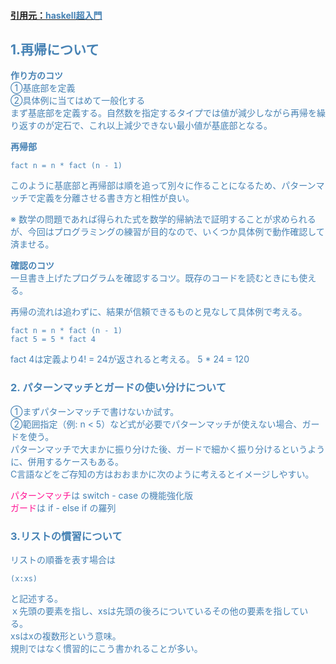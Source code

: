 #### [引用元：<font color="Steelblue">haskell超入門](http://qiita.com/7shi/items/145f1234f8ec2af923ef)

## 1.再帰について  
**作り方のコツ**  
①基底部を定義  
②具体例に当てはめて一般化する  
まず基底部を定義する。自然数を指定するタイプでは値が減少しながら再帰を繰り返すのが定石で、これ以上減少できない最小値が基底部となる。

**再帰部**  
```
fact n = n * fact (n - 1)
```  
このように基底部と再帰部は順を追って別々に作ることになるため、パターンマッチで定義を分離させる書き方と相性が良い。

※ 数学の問題であれば得られた式を数学的帰納法で証明することが求められるが、今回はプログラミングの練習が目的なので、いくつか具体例で動作確認して済ませる。

**確認のコツ**  
一旦書き上げたプログラムを確認するコツ。既存のコードを読むときにも使える。

再帰の流れは追わずに、結果が信頼できるものと見なして具体例で考える。
```
fact n = n * fact (n - 1)  
fact 5 = 5 * fact 4
```  
fact 4は定義より4! = 24が返されると考える。
5 * 24 = 120

### 2. パターンマッチとガードの使い分けについて  
①まずパターンマッチで書けないか試す。  
②範囲指定（例: n < 5）など式が必要でパターンマッチが使えない場合、ガードを使う。  
パターンマッチで大まかに振り分けた後、ガードで細かく振り分けるというように、併用するケースもある。  
C言語などをご存知の方はおおまかに次のように考えるとイメージしやすい。

<font color="DeepPink">パターンマッチ</font>は switch - case の機能強化版  
<font color="DeepPink">ガード</font>は if - else if の羅列

### 3.リストの慣習について
リストの順番を表す場合は
```
(x:xs)
```
と記述する。  
ｘ先頭の要素を指し、xsは先頭の後ろについているその他の要素を指している。  
xsはxの複数形という意味。  
規則ではなく慣習的にこう書かれることが多い。
